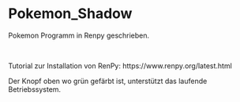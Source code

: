 # Pokemon_Shadow

<p>Pokemon Programm in Renpy geschrieben.</p>
<br>
<p>Tutorial zur Installation von RenPy: https://www.renpy.org/latest.html</p>
<p>Der Knopf oben wo grün gefärbt ist, unterstützt das laufende Betriebssystem.</p>
